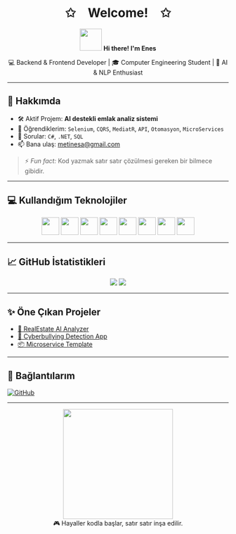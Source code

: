 <h1 align="center">✩ Welcome! ✩</h1>

<p align="center">
  <img src="https://media.giphy.com/media/hvRJCLFzcasrR4ia7z/giphy.gif" width="50"/> 
  <strong>Hi there! I'm Enes</strong>  
</p>

<p align="center">
  💻 Backend & Frontend Developer | 🎓 Computer Engineering Student | 🧠 AI & NLP Enthusiast  
</p>

---

## 🚀 Hakkımda

- 🛠️ Aktif Projem: **AI destekli emlak analiz sistemi**
- 🌱 Öğrendiklerim: `Selenium`, `CQRS`, `MediatR`, `API`, `Otomasyon`, `MicroServices`
- 💬 Sorular: `C#`, `.NET`, `SQL`
- 📫 Bana ulaş: [metinesa@gmail.com](mailto:metinesa@gmail.com)

> ⚡ *Fun fact:* Kod yazmak satır satır çözülmesi gereken bir bilmece gibidir.

---

## 💻 Kullandığım Teknolojiler

<p align="center">
  <img src="https://cdn.jsdelivr.net/gh/devicons/devicon/icons/csharp/csharp-original.svg" width="40" />
  <img src="https://cdn.jsdelivr.net/gh/devicons/devicon/icons/dot-net/dot-net-original.svg" width="40"/>
  <img src="https://cdn.jsdelivr.net/gh/devicons/devicon/icons/javascript/javascript-original.svg" width="40"/>
  <img src="https://cdn.jsdelivr.net/gh/devicons/devicon/icons/sqlite/sqlite-original.svg" width="40"/>
  <img src="https://cdn.jsdelivr.net/gh/devicons/devicon/icons/java/java-original.svg" width="40"/>
  <img src="https://cdn.jsdelivr.net/gh/devicons/devicon/icons/python/python-original.svg" width="40"/>
  <img src="https://cdn.jsdelivr.net/gh/devicons/devicon/icons/html5/html5-original.svg" width="40"/>
  <img src="https://cdn.jsdelivr.net/gh/devicons/devicon/icons/linux/linux-original.svg" width="40"/>
</p>

---

## 📈 GitHub İstatistikleri

<p align="center">
  <img src="https://github-readme-stats.vercel.app/api?username=EnesSamaa&show_icons=true&theme=radical" />
  <img src="https://github-readme-stats.vercel.app/api/top-langs/?username=EnesSamaa&layout=compact&theme=radical" />
</p>

---

## ✨ Öne Çıkan Projeler

- [🏡 RealEstate AI Analyzer](https://github.com/EnesSamaa/realestate-ai)
- [🤖 Cyberbullying Detection App](https://github.com/EnesSamaa/cyberbully-guard)
- [📦 Microservice Template](https://github.com/EnesSamaa/microservice-starter)

---

## 🤝 Bağlantılarım

[![GitHub](https://img.shields.io/badge/GitHub-EnesSamaa-black?logo=github&style=for-the-badge)](https://github.com/EnesSamaa)

---

<p align="center">
  <img src="https://raw.githubusercontent.com/abhisheknaiidu/abhisheknaiidu/master/code.gif" width="250">
  <br/> 🎮 Hayaller kodla başlar, satır satır inşa edilir.
</p>
